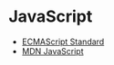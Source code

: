 # JavaScript

* [ECMAScript Standard](https://www.ecma-international.org/ecma-262/9.0/index.html)
* [MDN JavaScript](https://developer.mozilla.org/bm/docs/Web/JavaScript)